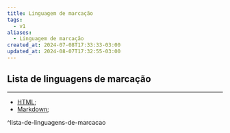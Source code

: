 ```yaml
---
title: Linguagem de marcação
tags:
  - v1
aliases:
  - Linguagem de marcação
created_at: 2024-07-08T17:33:33-03:00
updated_at: 2024-08-07T17:32:55-03:00
---
```


## Lista de linguagens de marcação
---
- [HTML](../../../../rascunhos/2024/07/08/HyperText_Markup_Language.md);
- [Markdown](../../../../rascunhos/2024/07/08/Markdown.md);

^lista-de-linguagens-de-marcacao



